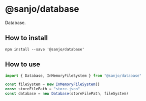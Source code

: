 # @sanjo/database

Database.

## How to install

```
npm install --save '@sanjo/database'
```

## How to use

```js
import { Database, InMemoryFileSystem } from "@sanjo/database"

const fileSystem = new InMemoryFileSystem()
const storeFilePath = "store.json"
const database = new Database(storeFilePath, fileSystem)
```
